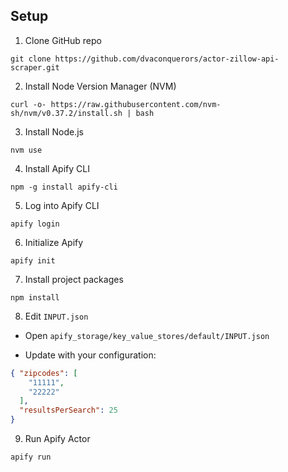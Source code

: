 ## Setup

1) Clone GitHub repo

```shell
git clone https://github.com/dvaconquerors/actor-zillow-api-scraper.git
```

2) Install Node Version Manager (NVM)

```shell
curl -o- https://raw.githubusercontent.com/nvm-sh/nvm/v0.37.2/install.sh | bash
```

3) Install Node.js

```shell
nvm use
```

4) Install Apify CLI

```shell
npm -g install apify-cli
```

5) Log into Apify CLI

```shell
apify login
```

6) Initialize Apify

```shell
apify init
```

7) Install project packages

```shell
npm install
```

8) Edit `INPUT.json`

- Open `apify_storage/key_value_stores/default/INPUT.json`

- Update with your configuration:
```json
{ "zipcodes": [
    "11111",
    "22222"
  ],
  "resultsPerSearch": 25
}
```

9) Run Apify Actor

```shell
apify run
```
